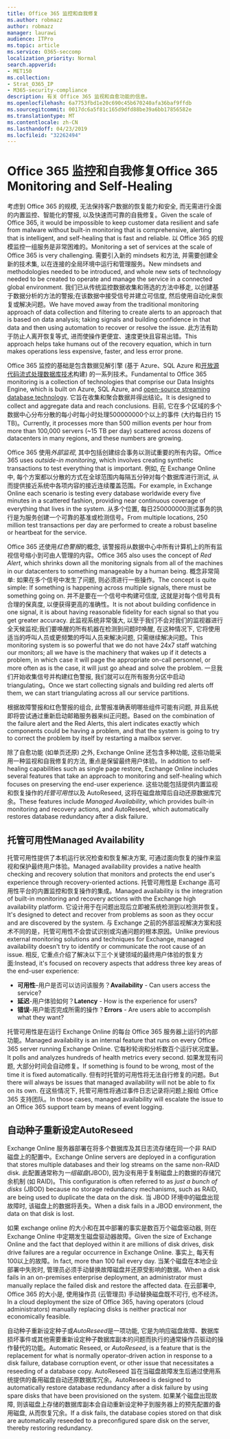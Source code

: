 ```yaml
---
title: Office 365 监控和自我修复
ms.author: robmazz
author: robmazz
manager: laurawi
audience: ITPro
ms.topic: article
ms.service: O365-seccomp
localization_priority: Normal
search.appverid:
- MET150
ms.collection:
- Strat_O365_IP
- M365-security-compliance
description: 有关 Office 365 监视和自愈功能的信息。
ms.openlocfilehash: 6a7753fbd1e20c690c45b670240afa36baf9ffdb
ms.sourcegitcommit: 0017dc6a5f81c165d9dfd88be39a6bb17856582e
ms.translationtype: MT
ms.contentlocale: zh-CN
ms.lasthandoff: 04/23/2019
ms.locfileid: "32262494"
---
```

# <a name="office-365-monitoring-and-self-healing"></a><span data-ttu-id="a55d9-103">Office 365 监控和自我修复</span><span class="sxs-lookup"><span data-stu-id="a55d9-103">Office 365 Monitoring and Self-Healing</span></span>
<span data-ttu-id="a55d9-104">考虑到 Office 365 的规模, 无法保持客户数据的恢复能力和安全, 而无需进行全面的内置监控、智能化的警报, 以及快速而可靠的自我修复。</span><span class="sxs-lookup"><span data-stu-id="a55d9-104">Given the scale of Office 365, it would be impossible to keep customer data resilient and safe from malware without built-in monitoring that is comprehensive, alerting that is intelligent, and self-healing that is fast and reliable.</span></span> <span data-ttu-id="a55d9-105">以 Office 365 的规模监控一组服务是非常困难的。</span><span class="sxs-lookup"><span data-stu-id="a55d9-105">Monitoring a set of services at the scale of Office 365 is very challenging.</span></span> <span data-ttu-id="a55d9-106">需要引入新的 mindsets 和方法, 并需要创建全新的技术集, 以在连接的全局环境中运行和管理服务。</span><span class="sxs-lookup"><span data-stu-id="a55d9-106">New mindsets and methodologies needed to be introduced, and whole new sets of technology needed to be created to operate and manage the service in a connected global environment.</span></span> <span data-ttu-id="a55d9-107">我们已从传统监控数据收集和筛选的方法中移走, 以创建基于数据分析的方法的警报;在该数据中接受信号并建立可信度, 然后使用自动化来恢复或解决问题。</span><span class="sxs-lookup"><span data-stu-id="a55d9-107">We have moved away from the traditional monitoring approach of data collection and filtering to create alerts to an approach that is based on data analysis; taking signals and building confidence in that data and then using automation to recover or resolve the issue.</span></span> <span data-ttu-id="a55d9-108">此方法有助于防止人离开恢复等式, 进而使操作更便宜、速度更快且容易出错。</span><span class="sxs-lookup"><span data-stu-id="a55d9-108">This approach helps take humans out of the recovery equation, which in turn makes operations less expensive, faster, and less error prone.</span></span> 

<span data-ttu-id="a55d9-109">Office 365 监控的基础是包含数据见解引擎 (基于 Azure、SQL Azure 和[开放源代码流式处理数据库技术](http://cassandra.apache.org/)构建) 的一系列技术。</span><span class="sxs-lookup"><span data-stu-id="a55d9-109">Fundamental to Office 365 monitoring is a collection of technologies that comprise our Data Insights Engine, which is built on Azure, SQL Azure, and [open-source streaming database technology](http://cassandra.apache.org/).</span></span> <span data-ttu-id="a55d9-110">它旨在收集和聚合数据并得出结论。</span><span class="sxs-lookup"><span data-stu-id="a55d9-110">It is designed to collect and aggregate data and reach conclusions.</span></span> <span data-ttu-id="a55d9-111">目前, 它在多个区域的多个数据中心分布分散的每小时每小时处理500000000个以上的事件 (大约每日约 15 TB)。</span><span class="sxs-lookup"><span data-stu-id="a55d9-111">Currently, it processes more than 500 million events per hour from more than 100,000 servers (~15 TB per day) scattered across dozens of datacenters in many regions, and these numbers are growing.</span></span> 

<span data-ttu-id="a55d9-112">Office 365 使用*外部监视*, 其中包括创建综合事务以测试重要的所有内容。</span><span class="sxs-lookup"><span data-stu-id="a55d9-112">Office 365 uses *outside-in monitoring*, which involves creating synthetic transactions to test everything that is important.</span></span> <span data-ttu-id="a55d9-113">例如, 在 Exchange Online 中, 每个方案都以分散的方式在全球范围内每隔五分钟对每个数据库进行测试, 从而提供接近系统中各项内容的接近连续覆盖范围。</span><span class="sxs-lookup"><span data-stu-id="a55d9-113">For example, in Exchange Online each scenario is testing every database worldwide every five minutes in a scattered fashion, providing near continuous coverage of everything that lives in the system.</span></span> <span data-ttu-id="a55d9-114">从多个位置, 每日250000000测试事务的执行是为服务创建一个可靠的基准或检测信号。</span><span class="sxs-lookup"><span data-stu-id="a55d9-114">From multiple locations, 250 million test transactions per day are performed to create a robust baseline or heartbeat for the service.</span></span> 

<span data-ttu-id="a55d9-115">Office 365 还使用*红色警报*的概念, 该警报将从数据中心中所有计算机上的所有监视信号缩小到可由人管理的内容。</span><span class="sxs-lookup"><span data-stu-id="a55d9-115">Office 365 also uses the concept of *Red Alert*, which shrinks down all the monitoring signals from all of the machines in our datacenters to something manageable by a human being.</span></span> <span data-ttu-id="a55d9-116">概念非常简单: 如果在多个信号中发生了问题, 则必须进行一些操作。</span><span class="sxs-lookup"><span data-stu-id="a55d9-116">The concept is quite simple: If something is happening across multiple signals, there must be something going on.</span></span> <span data-ttu-id="a55d9-117">并不是要在一个信号中构建可信度, 这就是对每个信号具有合理的保真度, 以便获得更高的准确性。</span><span class="sxs-lookup"><span data-stu-id="a55d9-117">It is not about building confidence in one signal, it is about having reasonable fidelity for each signal so that you get greater accuracy.</span></span> <span data-ttu-id="a55d9-118">此监视系统非常强大, 以至于我们不会对我们的监视器进行全天候监视;我们要唤醒的所有机器在检测到问题时唤醒, 在这种情况下, 它将使用适当的呼叫人员或更频繁的呼叫人员来解决问题, 只需继续解决问题。</span><span class="sxs-lookup"><span data-stu-id="a55d9-118">This monitoring system is so powerful that we do not have 24x7 staff watching our monitors; all we have is the machinery that wakes up if it detects a problem, in which case it will page the appropriate on-call personnel, or more often as is the case, it will just go ahead and solve the problem.</span></span> <span data-ttu-id="a55d9-119">一旦我们开始收集信号并构建红色警报, 我们就可以在所有服务分区中启动 triangulating。</span><span class="sxs-lookup"><span data-stu-id="a55d9-119">Once we start collecting signals and building red alerts off them, we can start triangulating across all our service partitions.</span></span> 

<span data-ttu-id="a55d9-120">根据故障警报和红色警报的组合, 此警报准确表明哪些组件可能有问题, 并且系统即将尝试通过重新启动邮箱服务器来纠正问题。</span><span class="sxs-lookup"><span data-stu-id="a55d9-120">Based on the combination of the failure alert and the Red Alerts, this alert indicates exactly which components could be having a problem, and that the system is going to try to correct the problem by itself by restarting a mailbox server.</span></span> 

<span data-ttu-id="a55d9-121">除了自愈功能 (如单页还原) 之外, Exchange Online 还包含多种功能, 这些功能采用一种监视和自我修复的方法, 重点是保留最终用户体验。</span><span class="sxs-lookup"><span data-stu-id="a55d9-121">In addition to self-healing capabilities such as single page restore, Exchange Online includes several features that take an approach to monitoring and self-healing which focuses on preserving the end-user experience.</span></span> <span data-ttu-id="a55d9-122">这些功能包括提供内置监视和恢复操作的*托管可用性*以及 AutoReseed, 这将在磁盘故障后自动还原数据库冗余。</span><span class="sxs-lookup"><span data-stu-id="a55d9-122">These features include *Managed Availability*, which provides built-in monitoring and recovery actions, and AutoReseed, which automatically restores database redundancy after a disk failure.</span></span> 

## <a name="managed-availability"></a><span data-ttu-id="a55d9-123">托管可用性</span><span class="sxs-lookup"><span data-stu-id="a55d9-123">Managed Availability</span></span> 
<span data-ttu-id="a55d9-124">托管可用性提供了本机运行状况检查和恢复解决方案, 可通过面向恢复的操作来监视和保护最终用户体验。</span><span class="sxs-lookup"><span data-stu-id="a55d9-124">Managed availability provides a native health checking and recovery solution that monitors and protects the end user's experience through recovery-oriented actions.</span></span> <span data-ttu-id="a55d9-125">托管可用性是 Exchange 高可用性平台的内置监控和恢复操作的集成。</span><span class="sxs-lookup"><span data-stu-id="a55d9-125">Managed availability is the integration of built-in monitoring and recovery actions with the Exchange high availability platform.</span></span> <span data-ttu-id="a55d9-126">它设计用于在问题出现后立即被系统检测到以检测并恢复。</span><span class="sxs-lookup"><span data-stu-id="a55d9-126">It's designed to detect and recover from problems as soon as they occur and are discovered by the system.</span></span> <span data-ttu-id="a55d9-127">与 Exchange 之前的外部监视解决方案和技术不同的是，托管可用性不会尝试识别或沟通问题的根本原因。</span><span class="sxs-lookup"><span data-stu-id="a55d9-127">Unlike previous external monitoring solutions and techniques for Exchange, managed availability doesn't try to identify or communicate the root cause of an issue.</span></span> <span data-ttu-id="a55d9-128">相反, 它重点介绍了解决以下三个关键领域的最终用户体验的恢复方面:</span><span class="sxs-lookup"><span data-stu-id="a55d9-128">Instead, it's focused on recovery aspects that address three key areas of the end-user experience:</span></span> 
- <span data-ttu-id="a55d9-129">**可用性**–用户是否可以访问该服务？</span><span class="sxs-lookup"><span data-stu-id="a55d9-129">**Availability** - Can users access the service?</span></span> 
- <span data-ttu-id="a55d9-130">**延迟**-用户体验如何？</span><span class="sxs-lookup"><span data-stu-id="a55d9-130">**Latency** - How is the experience for users?</span></span> 
- <span data-ttu-id="a55d9-131">**错误**-用户能否完成所需的操作？</span><span class="sxs-lookup"><span data-stu-id="a55d9-131">**Errors** - Are users able to accomplish what they want?</span></span> 

<span data-ttu-id="a55d9-132">托管可用性是在运行 Exchange Online 的每台 Office 365 服务器上运行的内部功能。</span><span class="sxs-lookup"><span data-stu-id="a55d9-132">Managed availability is an internal feature that runs on every Office 365 server running Exchange Online.</span></span> <span data-ttu-id="a55d9-133">它每秒轮询和分析数百个运行状况度量。</span><span class="sxs-lookup"><span data-stu-id="a55d9-133">It polls and analyzes hundreds of health metrics every second.</span></span> <span data-ttu-id="a55d9-134">如果发现有问题, 大部分时间会自动修复。</span><span class="sxs-lookup"><span data-stu-id="a55d9-134">If something is found to be wrong, most of the time it is fixed automatically.</span></span> <span data-ttu-id="a55d9-135">但有时托管的可用性将无法自行修复的问题。</span><span class="sxs-lookup"><span data-stu-id="a55d9-135">But there will always be issues that managed availability will not be able to fix on its own.</span></span> <span data-ttu-id="a55d9-136">在这些情况下, 托管可用性将通过事件日志记录将问题上报给 Office 365 支持团队。</span><span class="sxs-lookup"><span data-stu-id="a55d9-136">In those cases, managed availability will escalate the issue to an Office 365 support team by means of event logging.</span></span> 

## <a name="autoreseed"></a><span data-ttu-id="a55d9-137">自动种子重新设定</span><span class="sxs-lookup"><span data-stu-id="a55d9-137">AutoReseed</span></span> 
<span data-ttu-id="a55d9-138">Exchange Online 服务器部署在将多个数据库及其日志流存储在同一个非 RAID 磁盘上的配置中。</span><span class="sxs-lookup"><span data-stu-id="a55d9-138">Exchange Online servers are deployed in a configuration that stores multiple databases and their log streams on the same non-RAID disk.</span></span> <span data-ttu-id="a55d9-139">此配置通常称为*一组磁盘*(JBOD), 因为没有用于复制磁盘上的数据的存储冗余机制 (如 RAID)。</span><span class="sxs-lookup"><span data-stu-id="a55d9-139">This configuration is often referred to as *just a bunch of disks* (JBOD) because no storage redundancy mechanisms, such as RAID, are being used to duplicate the data on the disk.</span></span> <span data-ttu-id="a55d9-140">当 JBOD 环境中的磁盘出现故障时, 该磁盘上的数据将丢失。</span><span class="sxs-lookup"><span data-stu-id="a55d9-140">When a disk fails in a JBOD environment, the data on that disk is lost.</span></span> 

<span data-ttu-id="a55d9-141">如果 exchange online 的大小和在其中部署的事实是数百万个磁盘驱动器, 则在 Exchange Online 中定期发生磁盘驱动器故障。</span><span class="sxs-lookup"><span data-stu-id="a55d9-141">Given the size of Exchange Online and the fact that deployed within it are millions of disk drives, disk drive failures are a regular occurrence in Exchange Online.</span></span> <span data-ttu-id="a55d9-142">事实上, 每天有100以上的故障。</span><span class="sxs-lookup"><span data-stu-id="a55d9-142">In fact, more than 100 fail every day.</span></span> <span data-ttu-id="a55d9-143">当某个磁盘在本地企业部署中失败时, 管理员必须手动替换故障磁盘并还原受影响的数据。</span><span class="sxs-lookup"><span data-stu-id="a55d9-143">When a disk fails in an on-premises enterprise deployment, an administrator must manually replace the failed disk and restore the affected data.</span></span> <span data-ttu-id="a55d9-144">在云部署中, Office 365 的大小是, 使用操作员 (云管理员) 手动替换磁盘既不可行, 也不经济。</span><span class="sxs-lookup"><span data-stu-id="a55d9-144">In a cloud deployment the size of Office 365, having operators (cloud administrators) manually replacing disks is neither practical nor economically feasible.</span></span> 

<span data-ttu-id="a55d9-145">自动种子重新设定种子或*AutoReseed*是一项功能, 它是为响应磁盘故障、数据库损坏事件或其他需要重新设定种子数据库副本的问题而执行的通常操作员驱动的操作替代的功能。</span><span class="sxs-lookup"><span data-stu-id="a55d9-145">Automatic Reseed, or *AutoReseed*, is a feature that is the replacement for what is normally operator-driven action in response to a disk failure, database corruption event, or other issue that necessitates a reseeding of a database copy.</span></span> <span data-ttu-id="a55d9-146">AutoReseed 旨在当磁盘故障发生后通过使用系统提供的备用磁盘自动还原数据库冗余。</span><span class="sxs-lookup"><span data-stu-id="a55d9-146">AutoReseed is designed to automatically restore database redundancy after a disk failure by using spare disks that have been provisioned on the system.</span></span> <span data-ttu-id="a55d9-147">如果某个磁盘出现故障, 则该磁盘上存储的数据库副本会自动重新设定种子到服务器上的预先配置的备用磁盘, 从而恢复冗余。</span><span class="sxs-lookup"><span data-stu-id="a55d9-147">If a disk fails, the database copies stored on that disk are automatically reseeded to a preconfigured spare disk on the server, thereby restoring redundancy.</span></span> 